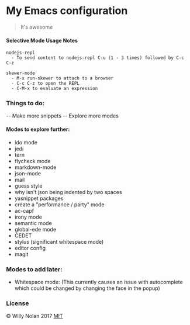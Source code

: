 # My Emacs configuration
> It's awesome


#### Selective Mode Usage Notes
    nodejs-repl
      - To send content to nodejs-repl C-u (1 - 3 times) followed by C-c C-z

    skewer-mode
      - M-x run-skewer to attach to a browser
      - C-c C-z to open the REPL
      - C-M-x to evaluate an expression


### Things to do:
 -- Make more snippets
 -- Explore more modes

#### Modes to explore further:
- ido mode
- jedi
- tern
- flycheck mode
- markdown-mode
- json-mode
- mail
- guess style
- why isn't json being indented by two spaces
- yasnippet packages
- create a "performance / party" mode
- ac-capf
- irony mode
- semantic mode
- global-ede mode
- CEDET
- stylus (significant whitespace mode)
- editor config
- magit


### Modes to add later:
- Whitespace mode:
    (This currently causes an issue with autocomplete which could be changed by changing the face in the popup)

### License
:copyright: Willy Nolan 2017 
[MIT](http://en.wikipedia.org/wiki/MIT_License)
